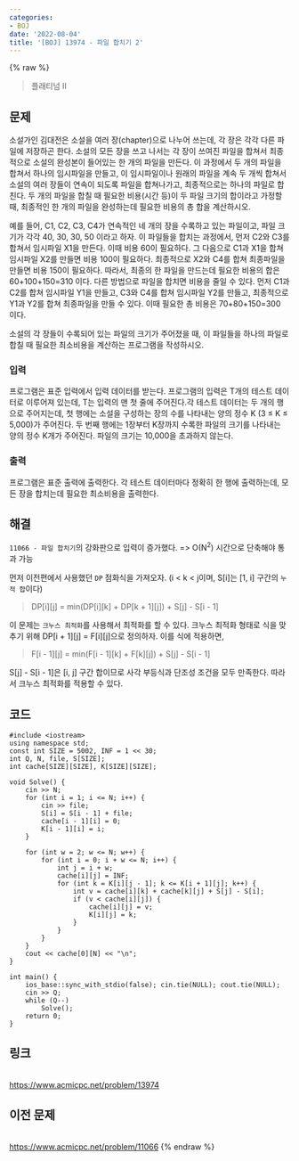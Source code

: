```yaml
---
categories:
- BOJ
date: '2022-08-04'
title: '[BOJ] 13974 - 파일 합치기 2'
---
```


{% raw %}
> 플래티넘 II<br>

## 문제
소설가인 김대전은 소설을 여러 장(chapter)으로 나누어 쓰는데, 각 장은 각각 다른 파일에 저장하곤 한다. 소설의 모든 장을 쓰고 나서는 각 장이 쓰여진 파일을 합쳐서 최종적으로 소설의 완성본이 들어있는 한 개의 파일을 만든다. 이 과정에서 두 개의 파일을 합쳐서 하나의 임시파일을 만들고, 이 임시파일이나 원래의 파일을 계속 두 개씩 합쳐서 소설의 여러 장들이 연속이 되도록 파일을 합쳐나가고, 최종적으로는 하나의 파일로 합친다. 두 개의 파일을 합칠 때 필요한 비용(시간 등)이 두 파일 크기의 합이라고 가정할 때, 최종적인 한 개의 파일을 완성하는데 필요한 비용의 총 합을 계산하시오.

예를 들어, C1, C2, C3, C4가 연속적인 네 개의 장을 수록하고 있는 파일이고, 파일 크기가 각각 40, 30, 30, 50 이라고 하자. 이 파일들을 합치는 과정에서, 먼저 C2와 C3를 합쳐서 임시파일 X1을 만든다. 이때 비용 60이 필요하다. 그 다음으로 C1과 X1을 합쳐 임시파일 X2를 만들면 비용 100이 필요하다. 최종적으로 X2와 C4를 합쳐 최종파일을 만들면 비용 150이 필요하다. 따라서, 최종의 한 파일을 만드는데 필요한 비용의 합은 60+100+150=310 이다. 다른 방법으로 파일을 합치면 비용을 줄일 수 있다. 먼저 C1과 C2를 합쳐 임시파일 Y1을 만들고, C3와 C4를 합쳐 임시파일 Y2를 만들고, 최종적으로 Y1과 Y2를 합쳐 최종파일을 만들 수 있다. 이때 필요한 총 비용은 70+80+150=300 이다.

소설의 각 장들이 수록되어 있는 파일의 크기가 주어졌을 때, 이 파일들을 하나의 파일로 합칠 때 필요한 최소비용을 계산하는 프로그램을 작성하시오.

### 입력
프로그램은 표준 입력에서 입력 데이터를 받는다. 프로그램의 입력은 T개의 테스트 데이터로 이루어져 있는데, T는 입력의 맨 첫 줄에 주어진다.각 테스트 데이터는 두 개의 행으로 주어지는데, 첫 행에는 소설을 구성하는 장의 수를 나타내는 양의 정수 K (3 ≤ K ≤ 5,000)가 주어진다. 두 번째 행에는 1장부터 K장까지 수록한 파일의 크기를 나타내는 양의 정수 K개가 주어진다. 파일의 크기는 10,000을 초과하지 않는다.

### 출력
프로그램은 표준 출력에 출력한다. 각 테스트 데이터마다 정확히 한 행에 출력하는데, 모든 장을 합치는데 필요한 최소비용을 출력한다.

## 해결
`11066 - 파일 합치기`의 강화판으로 입력이 증가했다. => O(N<sup>2</sup>) 시간으로 단축해야 통과 가능

먼저 이전편에서 사용했던 `DP` 점화식을 가져오자. (i < k < j이며, S[i]는 [1, i] 구간의 `누적 합`이다)
> DP[i][j] = min(DP[i][k] + DP[k + 1][j]) + S[j] - S[i - 1]<br>

이 문제는 `크누스 최적화`를 사용해서 최적화를 할 수 있다. 크누스 최적화 형태로 식을 맞추기 위해 DP[i + 1][j] = F[i][j]으로 정의하자. 이를 식에 적용하면,
> F[i - 1][j] = min(F[i - 1][k] + F[k][j]) + S[j] - S[i - 1]<br>

S[j] - S[i - 1]은 [i, j] 구간 합이므로 사각 부등식과 단조성 조건을 모두 만족한다. 따라서 크누스 최적화를 적용할 수 있다.

## 코드
```
#include <iostream>
using namespace std;
const int SIZE = 5002, INF = 1 << 30;
int Q, N, file, S[SIZE];
int cache[SIZE][SIZE], K[SIZE][SIZE];

void Solve() {
	cin >> N;
	for (int i = 1; i <= N; i++) {
		cin >> file;
		S[i] = S[i - 1] + file;
		cache[i - 1][i] = 0;
		K[i - 1][i] = i;
	}

	for (int w = 2; w <= N; w++) {
		for (int i = 0; i + w <= N; i++) {
			int j = i + w;
			cache[i][j] = INF;
			for (int k = K[i][j - 1]; k <= K[i + 1][j]; k++) {
				int v = cache[i][k] + cache[k][j] + S[j] - S[i];
				if (v < cache[i][j]) {
					cache[i][j] = v;
					K[i][j] = k;
				}
			}
		}
	}
	cout << cache[0][N] << "\n";
}

int main() {
	ios_base::sync_with_stdio(false); cin.tie(NULL); cout.tie(NULL);
	cin >> Q;
	while (Q--)
		Solve();
	return 0;
}
```

## 링크
<br>https://www.acmicpc.net/problem/13974

## 이전 문제
<br>https://www.acmicpc.net/problem/11066
{% endraw %}